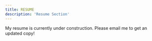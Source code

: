 ```yaml
---
title: RESUME
description: 'Resume Section'
---
```

 
<!-- Here, you can view and download [my resume](assets/Elizabeth-Hewett-Resume.pdf "my resume").

[![Elizabeth Hewett Resume](assets/Elizabeth-Hewett-Resume.jpg)](assets/Elizabeth-Hewett-Resume.jpg) -->

My resume is currently under construction. Please email me to get an updated copy!
